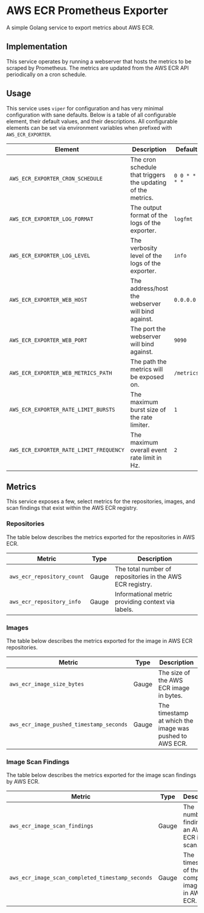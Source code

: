 # AWS ECR Prometheus Exporter

A simple Golang service to export metrics about AWS ECR.

## Implementation

This service operates by running a webserver that hosts the metrics to be scraped by
Prometheus. The metrics are updated from the AWS ECR API periodically on a cron schedule.

## Usage

This service uses `viper` for configuration and has very minimal configuration with sane
defaults. Below is a table of all configurable element, their default values, and their
descriptions. All configurable elements can be set via environment variables when prefixed
with `AWS_ECR_EXPORTER`.

| Element                                 | Description                                                  | Default       | Values                                    |
| --------------------------------------- | ------------------------------------------------------------ | ------------- | ----------------------------------------- |
| `AWS_ECR_EXPORTER_CRON_SCHEDULE`        | The cron schedule that triggers the updating of the metrics. | `0 0 * * * *` | N/A                                       |
| `AWS_ECR_EXPORTER_LOG_FORMAT`           | The output format of the logs of the exporter.               | `logfmt`      | `json`, `logfmt`, `text`                  |
| `AWS_ECR_EXPORTER_LOG_LEVEL`            | The verbosity level of the logs of the exporter.             | `info`        | `debug`, `info`, `warn`, `error`, `fatal` |
| `AWS_ECR_EXPORTER_WEB_HOST`             | The address/host the webserver will bind against.            | `0.0.0.0`     | N/A                                       |
| `AWS_ECR_EXPORTER_WEB_PORT`             | The port the webserver will bind against.                    | `9090`        | N/A                                       |
| `AWS_ECR_EXPORTER_WEB_METRICS_PATH`     | The path the metrics will be exposed on.                     | `/metrics`    | N/A                                       |
| `AWS_ECR_EXPORTER_RATE_LIMIT_BURSTS`    | The maximum burst size of the rate limiter.                  | `1`           | N/A                                       |
| `AWS_ECR_EXPORTER_RATE_LIMIT_FREQUENCY` | The maximum overall event rate limit in Hz.                  | `2`           | N/A                                       |

## Metrics

This service exposes a few, select metrics for the repositories, images, and scan findings
that exist within the AWS ECR registry.

### Repositories

The table below describes the metrics exported for the repositories in AWS ECR.

| Metric                     | Type  | Description                                               |
| -------------------------- | ----- | --------------------------------------------------------- |
| `aws_ecr_repository_count` | Gauge | The total number of repositories in the AWS ECR registry. |
| `aws_ecr_repository_info`  | Gauge | Informational metric providing context via labels.        |

### Images

The table below describes the metrics exported for the image in AWS ECR repositories.

| Metric                                   | Type  | Description                                             |
| ---------------------------------------- | ----- | ------------------------------------------------------- |
| `aws_ecr_image_size_bytes`               | Gauge | The size of the AWS ECR image in bytes.                 |
| `aws_ecr_image_pushed_timestamp_seconds` | Gauge | The timestamp at which the image was pushed to AWS ECR. |

### Image Scan Findings

The table below describes the metrics exported for the image scan findings by AWS ECR.

| Metric                                           | Type  | Description                                                  |
| ------------------------------------------------ | ----- | ------------------------------------------------------------ |
| `aws_ecr_image_scan_findings`                    | Gauge | The number of findings for an AWS ECR image scan.            |
| `aws_ecr_image_scan_completed_timestamp_seconds` | Gauge | The timestamp of the latest completed image scan in AWS ECR. |
